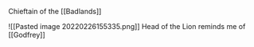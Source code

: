 Chieftain of the [[Badlands]]


 ![[Pasted image 20220226155335.png]]
 Head of the Lion reminds me of [[Godfrey]]
